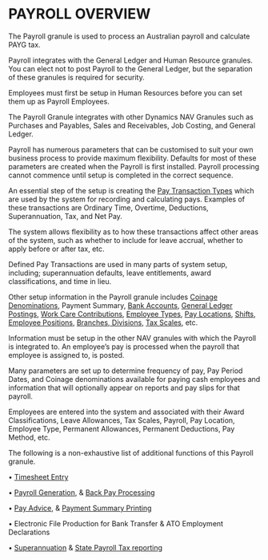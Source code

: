 # PAYROLL OVERVIEW

The Payroll granule is used to process an Australian payroll and calculate PAYG tax.

Payroll integrates with the General Ledger and Human Resource granules.  You can elect not to post Payroll to the General Ledger, but the separation of these granules is required for security.  

Employees must first be setup in Human Resources before you can set them up as Payroll Employees. 

The Payroll Granule integrates with other Dynamics NAV Granules such as Purchases and Payables, Sales and Receivables, Job Costing, and General Ledger.

Payroll has numerous parameters that can be customised to suit your own business process to provide maximum flexibility.  Defaults for most of these parameters are created when the Payroll is first installed.  Payroll processing cannot commence until setup is completed in the correct sequence.

An essential step of the setup is creating the [Pay Transaction Types](au-payroll-setup-pay-transaction-types.md) which are used by the system for recording and calculating pays.  Examples of these transactions are Ordinary Time, Overtime, Deductions, Superannuation, Tax, and Net Pay.

The system allows flexibility as to how these transactions affect other areas of the system, such as whether to include for leave accrual, whether to apply before or after tax, etc.

Defined Pay Transactions are used in many parts of system setup, including; superannuation defaults, leave entitlements, award classifications, and time in lieu. 

Other setup information in the Payroll granule includes [Coinage Denominations](au-payroll-setup-denominations.md), Payment Summary, [Bank Accounts](au-payroll-setup-pay-bank-state-branches.md), [General Ledger Postings](au-payroll-setup-posting-group-setup.md), [Work Care Contributions](au-payroll-end-of-month-processing-work-cover.md), [Employee Types](au-payroll-setup-employee-types.md), [Pay Locations](au-payroll-setup-payroll-codes.md), [Shifts](au-payroll-setup-shift-roster.md), [Employee Positions](au-payroll-setup-payroll-codes.md), [Branches, Divisions](au-payroll-setup-branches.md), [Tax Scales](au-payroll-setup-tax-scales.md), etc.

Information must be setup in the other NAV granules with which the Payroll is integrated to. An employee’s pay is processed when the payroll that employee is assigned to, is posted.

Many parameters are set up to determine frequency of pay, Pay Period Dates, and Coinage denominations available for paying cash employees and information that will optionally appear on reports and pay slips for that payroll.  

Employees are entered into the system and associated with their Award Classifications, Leave Allowances, Tax Scales, Payroll, Pay Location, Employee Type, Permanent Allowances, Permanent Deductions, Pay Method, etc.

The following is a non-exhaustive list of additional functions of this Payroll granule.

•	[Timesheet Entry](au-payroll-processing-pay-time-sheet-processing.md)

•	[Payroll Generation](au-payroll-processing-payroll-processing.md), & [Back Pay Processing](au-payroll-periodic-activities-back-pay-calculations.md)

•	[Pay Advice](au-payroll-report-print-email-pay-advices.md), & [Payment Summary Printing](au-payroll-end-of-year-processing.md)

•	Electronic File Production for Bank Transfer & ATO Employment Declarations

•	[Superannuation](au-payroll-end-of-month-processing-superannuation.md) & [State Payroll Tax reporting](au-payroll-end-of-month-processing-payroll-tax.md)
